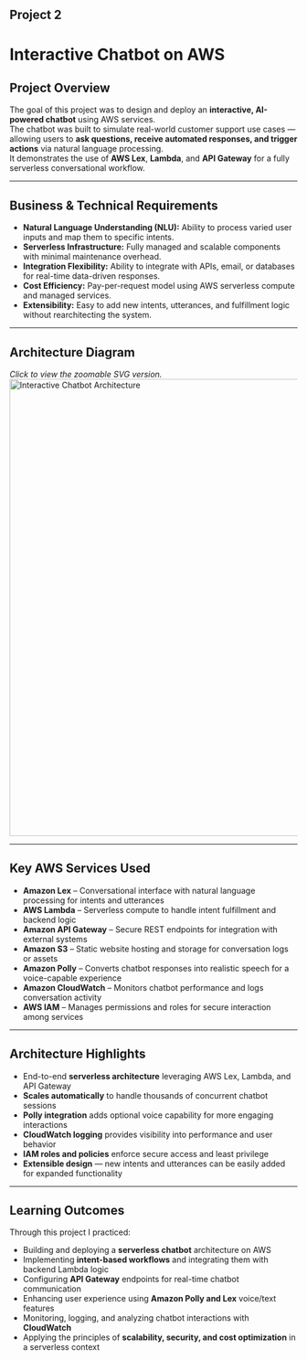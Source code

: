 ## Project 2
# Interactive Chatbot on AWS

## Project Overview
The goal of this project was to design and deploy an **interactive, AI-powered chatbot** using AWS services.  
The chatbot was built to simulate real-world customer support use cases — allowing users to **ask questions, receive automated responses, and trigger actions** via natural language processing.  
It demonstrates the use of **AWS Lex**, **Lambda**, and **API Gateway** for a fully serverless conversational workflow.  

---

## Business & Technical Requirements
- **Natural Language Understanding (NLU):** Ability to process varied user inputs and map them to specific intents.  
- **Serverless Infrastructure:** Fully managed and scalable components with minimal maintenance overhead.  
- **Integration Flexibility:** Ability to integrate with APIs, email, or databases for real-time data-driven responses.  
- **Cost Efficiency:** Pay-per-request model using AWS serverless compute and managed services.  
- **Extensibility:** Easy to add new intents, utterances, and fulfillment logic without rearchitecting the system.  

---

## Architecture Diagram

*Click to view the zoomable SVG version.*  
[<img src="lexchatbot.drawio.png" alt="Interactive Chatbot Architecture" width="800"/>](lexchatbot.drawio.svg)  

---

## Key AWS Services Used
- **Amazon Lex** – Conversational interface with natural language processing for intents and utterances  
- **AWS Lambda** – Serverless compute to handle intent fulfillment and backend logic  
- **Amazon API Gateway** – Secure REST endpoints for integration with external systems  
- **Amazon S3** – Static website hosting and storage for conversation logs or assets  
- **Amazon Polly** – Converts chatbot responses into realistic speech for a voice-capable experience  
- **Amazon CloudWatch** – Monitors chatbot performance and logs conversation activity  
- **AWS IAM** – Manages permissions and roles for secure interaction among services  

---

## Architecture Highlights
- End-to-end **serverless architecture** leveraging AWS Lex, Lambda, and API Gateway  
- **Scales automatically** to handle thousands of concurrent chatbot sessions  
- **Polly integration** adds optional voice capability for more engaging interactions  
- **CloudWatch logging** provides visibility into performance and user behavior  
- **IAM roles and policies** enforce secure access and least privilege  
- **Extensible design** — new intents and utterances can be easily added for expanded functionality  

---

## Learning Outcomes
Through this project I practiced:  
- Building and deploying a **serverless chatbot** architecture on AWS  
- Implementing **intent-based workflows** and integrating them with backend Lambda logic  
- Configuring **API Gateway** endpoints for real-time chatbot communication  
- Enhancing user experience using **Amazon Polly and Lex** voice/text features  
- Monitoring, logging, and analyzing chatbot interactions with **CloudWatch**  
- Applying the principles of **scalability, security, and cost optimization** in a serverless context  

